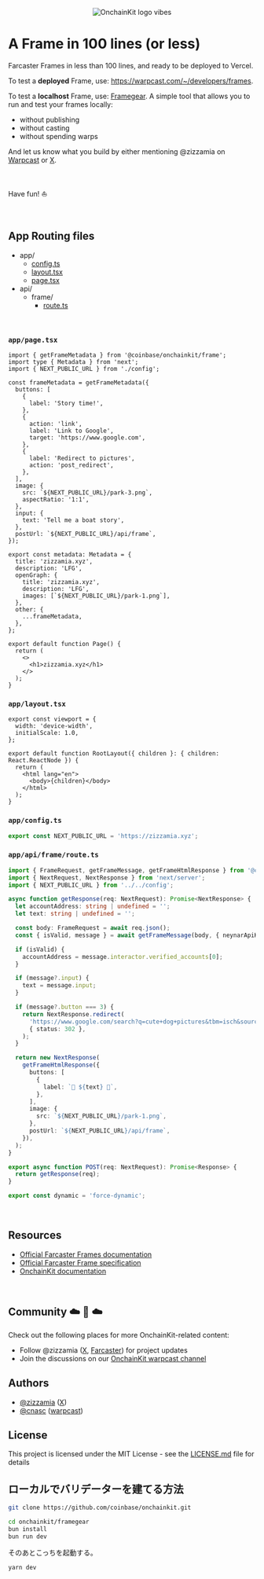 <p align="center">
  <picture>
    <source media="(prefers-color-scheme: dark)" srcset="https://github.com/Zizzamia/a-frame-in-100-lines/blob/main/public/park-4.png">
    <img alt="OnchainKit logo vibes" src="https://github.com/Zizzamia/a-frame-in-100-lines/blob/main/public/park-4.png" width="auto">
  </picture>
</p>

# A Frame in 100 lines (or less)

Farcaster Frames in less than 100 lines, and ready to be deployed to Vercel.

To test a **deployed** Frame, use: https://warpcast.com/~/developers/frames.

To test a **localhost** Frame, use: [Framegear](https://onchainkit.xyz/frame/framegear).
A simple tool that allows you to run and test your frames locally:

- without publishing
- without casting
- without spending warps

And let us know what you build by either mentioning @zizzamia on [Warpcast](https://warpcast.com/zizzamia) or [X](https://twitter.com/Zizzamia).

<br />

Have fun! ⛵️

<br />

## App Routing files

- app/
  - [config.ts](https://github.com/Zizzamia/a-frame-in-100-lines?tab=readme-ov-file#appconfigts)
  - [layout.tsx](https://github.com/Zizzamia/a-frame-in-100-lines?tab=readme-ov-file#applayouttsx)
  - [page.tsx](https://github.com/Zizzamia/a-frame-in-100-lines?tab=readme-ov-file#apppagetsx)
- api/
  - frame/
    - [route.ts](https://github.com/Zizzamia/a-frame-in-100-lines?tab=readme-ov-file#appapiframeroutets)

<br />

### `app/page.tsx`

```tsx
import { getFrameMetadata } from '@coinbase/onchainkit/frame';
import type { Metadata } from 'next';
import { NEXT_PUBLIC_URL } from './config';

const frameMetadata = getFrameMetadata({
  buttons: [
    {
      label: 'Story time!',
    },
    {
      action: 'link',
      label: 'Link to Google',
      target: 'https://www.google.com',
    },
    {
      label: 'Redirect to pictures',
      action: 'post_redirect',
    },
  ],
  image: {
    src: `${NEXT_PUBLIC_URL}/park-3.png`,
    aspectRatio: '1:1',
  },
  input: {
    text: 'Tell me a boat story',
  },
  postUrl: `${NEXT_PUBLIC_URL}/api/frame`,
});

export const metadata: Metadata = {
  title: 'zizzamia.xyz',
  description: 'LFG',
  openGraph: {
    title: 'zizzamia.xyz',
    description: 'LFG',
    images: [`${NEXT_PUBLIC_URL}/park-1.png`],
  },
  other: {
    ...frameMetadata,
  },
};

export default function Page() {
  return (
    <>
      <h1>zizzamia.xyz</h1>
    </>
  );
}
```

### `app/layout.tsx`

```tsx
export const viewport = {
  width: 'device-width',
  initialScale: 1.0,
};

export default function RootLayout({ children }: { children: React.ReactNode }) {
  return (
    <html lang="en">
      <body>{children}</body>
    </html>
  );
}
```

### `app/config.ts`

```ts
export const NEXT_PUBLIC_URL = 'https://zizzamia.xyz';
```

### `app/api/frame/route.ts`

```ts
import { FrameRequest, getFrameMessage, getFrameHtmlResponse } from '@coinbase/onchainkit/frame';
import { NextRequest, NextResponse } from 'next/server';
import { NEXT_PUBLIC_URL } from '../../config';

async function getResponse(req: NextRequest): Promise<NextResponse> {
  let accountAddress: string | undefined = '';
  let text: string | undefined = '';

  const body: FrameRequest = await req.json();
  const { isValid, message } = await getFrameMessage(body, { neynarApiKey: 'NEYNAR_ONCHAIN_KIT' });

  if (isValid) {
    accountAddress = message.interactor.verified_accounts[0];
  }

  if (message?.input) {
    text = message.input;
  }

  if (message?.button === 3) {
    return NextResponse.redirect(
      'https://www.google.com/search?q=cute+dog+pictures&tbm=isch&source=lnms',
      { status: 302 },
    );
  }

  return new NextResponse(
    getFrameHtmlResponse({
      buttons: [
        {
          label: `🌲 ${text} 🌲`,
        },
      ],
      image: {
        src: `${NEXT_PUBLIC_URL}/park-1.png`,
      },
      postUrl: `${NEXT_PUBLIC_URL}/api/frame`,
    }),
  );
}

export async function POST(req: NextRequest): Promise<Response> {
  return getResponse(req);
}

export const dynamic = 'force-dynamic';
```

<br />

## Resources

- [Official Farcaster Frames documentation](https://docs.farcaster.xyz/learn/what-is-farcaster/frames)
- [Official Farcaster Frame specification](https://docs.farcaster.xyz/reference/frames/spec)
- [OnchainKit documentation](https://onchainkit.xyz)

<br />

## Community ☁️ 🌁 ☁️

Check out the following places for more OnchainKit-related content:

- Follow @zizzamia ([X](https://twitter.com/zizzamia), [Farcaster](https://warpcast.com/zizzamia)) for project updates
- Join the discussions on our [OnchainKit warpcast channel](https://warpcast.com/~/channel/onchainkit)

## Authors

- [@zizzamia](https://github.com/zizzamia.png) ([X](https://twitter.com/Zizzamia))
- [@cnasc](https://github.com/cnasc.png) ([warpcast](https://warpcast.com/cnasc))

## License

This project is licensed under the MIT License - see the [LICENSE.md](LICENSE.md) file for details

## ローカルでバリデーターを建てる方法

```bash
git clone https://github.com/coinbase/onchainkit.git

cd onchainkit/framegear
bun install
bun run dev
```

そのあとこっちを起動する。

```bash
yarn dev
```
